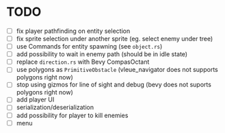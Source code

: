 # TODO

- [ ] fix player pathfinding on entity selection
- [ ] fix sprite selection under another sprite (eg. select enemy under tree)
- [ ] use Commands for entity spawning (see `object.rs`)
- [ ] add possibility to wait in enemy path (should be in idle state)
- [ ] replace `direction.rs` with Bevy CompasOctant
- [ ] use polygons as `PrimitiveObstacle` (vleue_navigator does not supports polygons right now)
- [ ] stop using gizmos for line of sight and debug (bevy does not suports polygons right now)
- [ ] add player UI
- [ ] serialization/deserialization
- [ ] add possibility for player to kill enemies
- [ ] menu
